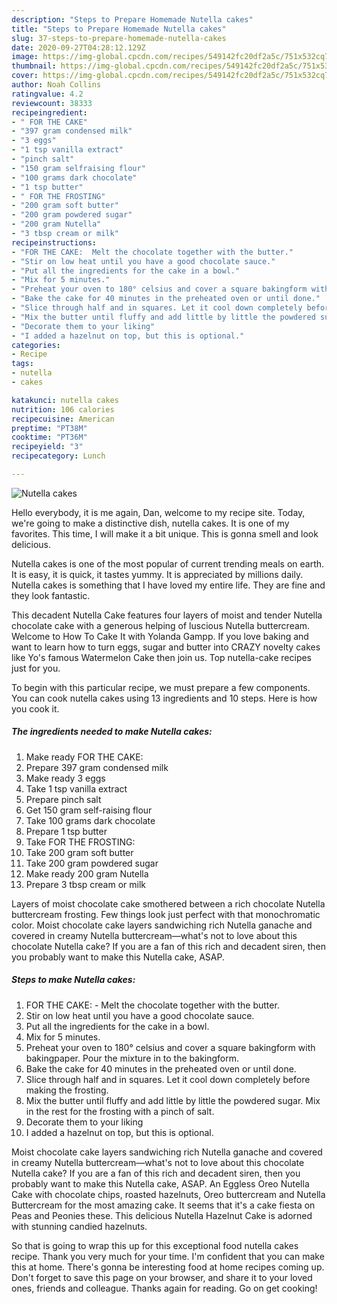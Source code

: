 ```yaml
---
description: "Steps to Prepare Homemade Nutella cakes"
title: "Steps to Prepare Homemade Nutella cakes"
slug: 37-steps-to-prepare-homemade-nutella-cakes
date: 2020-09-27T04:28:12.129Z
image: https://img-global.cpcdn.com/recipes/549142fc20df2a5c/751x532cq70/nutella-cakes-recipe-main-photo.jpg
thumbnail: https://img-global.cpcdn.com/recipes/549142fc20df2a5c/751x532cq70/nutella-cakes-recipe-main-photo.jpg
cover: https://img-global.cpcdn.com/recipes/549142fc20df2a5c/751x532cq70/nutella-cakes-recipe-main-photo.jpg
author: Noah Collins
ratingvalue: 4.2
reviewcount: 38333
recipeingredient:
- " FOR THE CAKE"
- "397 gram condensed milk"
- "3 eggs"
- "1 tsp vanilla extract"
- "pinch salt"
- "150 gram selfraising flour"
- "100 grams dark chocolate"
- "1 tsp butter"
- " FOR THE FROSTING"
- "200 gram soft butter"
- "200 gram powdered sugar"
- "200 gram Nutella"
- "3 tbsp cream or milk"
recipeinstructions:
- "FOR THE CAKE:  Melt the chocolate together with the butter."
- "Stir on low heat until you have a good chocolate sauce."
- "Put all the ingredients for the cake in a bowl."
- "Mix for 5 minutes."
- "Preheat your oven to 180° celsius and cover a square bakingform with bakingpaper. Pour the mixture in to the bakingform."
- "Bake the cake for 40 minutes in the preheated oven or until done."
- "Slice through half and in squares. Let it cool down completely before making the frosting."
- "Mix the butter until fluffy and add little by little the powdered sugar. Mix in the rest for the frosting with a pinch of salt."
- "Decorate them to your liking"
- "I added a hazelnut on top, but this is optional."
categories:
- Recipe
tags:
- nutella
- cakes

katakunci: nutella cakes 
nutrition: 106 calories
recipecuisine: American
preptime: "PT38M"
cooktime: "PT36M"
recipeyield: "3"
recipecategory: Lunch

---
```



![Nutella cakes](https://img-global.cpcdn.com/recipes/549142fc20df2a5c/751x532cq70/nutella-cakes-recipe-main-photo.jpg)

Hello everybody, it is me again, Dan, welcome to my recipe site. Today, we're going to make a distinctive dish, nutella cakes. It is one of my favorites. This time, I will make it a bit unique. This is gonna smell and look delicious.

Nutella cakes is one of the most popular of current trending meals on earth. It is easy, it is quick, it tastes yummy. It is appreciated by millions daily. Nutella cakes is something that I have loved my entire life. They are fine and they look fantastic.

This decadent Nutella Cake features four layers of moist and tender Nutella chocolate cake with a generous helping of luscious Nutella buttercream. Welcome to How To Cake It with Yolanda Gampp. If you love baking and want to learn how to turn eggs, sugar and butter into CRAZY novelty cakes like Yo&#39;s famous Watermelon Cake then join us. Top nutella-cake recipes just for you.


To begin with this particular recipe, we must prepare a few components. You can cook nutella cakes using 13 ingredients and 10 steps. Here is how you cook it.

<!--inarticleads1-->

##### The ingredients needed to make Nutella cakes:

1. Make ready  FOR THE CAKE:
1. Prepare 397 gram condensed milk
1. Make ready 3 eggs
1. Take 1 tsp vanilla extract
1. Prepare pinch salt
1. Get 150 gram self-raising flour
1. Take 100 grams dark chocolate
1. Prepare 1 tsp butter
1. Take  FOR THE FROSTING:
1. Take 200 gram soft butter
1. Take 200 gram powdered sugar
1. Make ready 200 gram Nutella
1. Prepare 3 tbsp cream or milk


Layers of moist chocolate cake smothered between a rich chocolate Nutella buttercream frosting. Few things look just perfect with that monochromatic color. Moist chocolate cake layers sandwiching rich Nutella ganache and covered in creamy Nutella buttercream—what&#39;s not to love about this chocolate Nutella cake? If you are a fan of this rich and decadent siren, then you probably want to make this Nutella cake, ASAP. 

<!--inarticleads2-->

##### Steps to make Nutella cakes:

1. FOR THE CAKE:  - Melt the chocolate together with the butter.
1. Stir on low heat until you have a good chocolate sauce.
1. Put all the ingredients for the cake in a bowl.
1. Mix for 5 minutes.
1. Preheat your oven to 180° celsius and cover a square bakingform with bakingpaper. Pour the mixture in to the bakingform.
1. Bake the cake for 40 minutes in the preheated oven or until done.
1. Slice through half and in squares. Let it cool down completely before making the frosting.
1. Mix the butter until fluffy and add little by little the powdered sugar. Mix in the rest for the frosting with a pinch of salt.
1. Decorate them to your liking
1. I added a hazelnut on top, but this is optional.


Moist chocolate cake layers sandwiching rich Nutella ganache and covered in creamy Nutella buttercream—what&#39;s not to love about this chocolate Nutella cake? If you are a fan of this rich and decadent siren, then you probably want to make this Nutella cake, ASAP. An Eggless Oreo Nutella Cake with chocolate chips, roasted hazelnuts, Oreo buttercream and Nutella Buttercream for the most amazing cake. It seems that it&#39;s a cake fiesta on Peas and Peonies these. This delicious Nutella Hazelnut Cake is adorned with stunning candied hazelnuts. 

So that is going to wrap this up for this exceptional food nutella cakes recipe. Thank you very much for your time. I'm confident that you can make this at home. There's gonna be interesting food at home recipes coming up. Don't forget to save this page on your browser, and share it to your loved ones, friends and colleague. Thanks again for reading. Go on get cooking!
